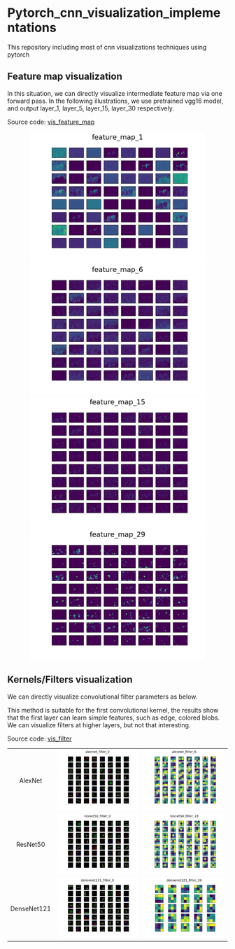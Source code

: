 



# Pytorch_cnn_visualization_implementations

This repository including most of cnn visualizations techniques using pytorch


## Feature map visualization

In this situation, we can directly visualize intermediate feature map via one forward pass. In the following illustrations, we use pretrained vgg16 model, and output layer_1, layer_5, layer_15, layer_30 respectively.

Source code:   [vis_feature_map](./vis_feature_map.py)

<div align='center'><img src="./images/feature_map_1.jpg" width="400"/><img src="./images/feature_map_6.jpg" width="400"/></div>
<div align='center'><img src="./images/feature_map_15.jpg" width="400"/><img src="./images/feature_map_29.jpg" width="400"/></div>


## Kernels/Filters visualization

We can directly visualize convolutional filter parameters as below.

This method is suitable for the first convolutional kernel, the results show that the first layer can learn simple features, such as edge, colored blobs. We can visualize filters at higher layers, but not that interesting.

Source code:   [vis_filter](./vis_filter.py)

<table border=0>
	<tbody>
		<tr>
			<td width="5%" align="center"> AlexNet </td>
			<td width="45%" > <img src="./images/alexnet_filter_0.jpg"> </td>
			<td width="45%"> <img src="./images/alexnet_filter_6.jpg"> </td>
		</tr>
        <tr>
			<td width="5%" align="center"> ResNet50 </td>
			<td width="45%" > <img src="./images/resnet50_filter_0.jpg"> </td>
			<td width="45%"> <img src="./images/resnet50_filter_18.jpg"> </td>
		</tr>
        <tr>
			<td width="5%" align="center"> DenseNet121 </td>
			<td width="45%" > <img src="./images/densenet121_filter_0.jpg"> </td>
			<td width="45%"> <img src="./images/densenet121_filter_26.jpg"> </td>
		</tr>
    </tbody>
</table>


